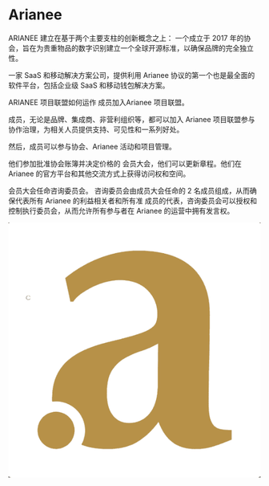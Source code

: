 # Arianee

ARIANEE 建立在基于两个主要支柱的创新概念之上： 
一个成立于 2017 年的协会，旨在为贵重物品的数字识别建立一个全球开源标准，以确保品牌的完全独立性。

一家 SaaS 和移动解决方案公司，提供利用 Arianee 协议的第一个也是最全面的软件平台，包括企业级 SaaS 和移动钱包解决方案。

ARIANEE 项目联盟如何运作
成员加入Arianee 项目联盟。

成员，无论是品牌、集成商、非营利组织等，都可以加入 Arianee 项目联盟参与协作治理，为相关人员提供支持、可见性和一系列好处。 

然后，成员可以参与协会、Arianee 活动和项目管理。

他们参加批准协会账簿并决定价格的 会员大会，他们可以更新章程。他们在 Arianee 的官方平台和其他交流方式上获得访问权和空间。

会员大会任命咨询委员会。
咨询委员会由成员大会任命的 2 名成员组成，从而确保代表所有 Arianee 的利益相关者和所有准
成员的代表，咨询委员会可以授权和控制执行委员会，从而允许所有参与者在 Arianee 的运营中拥有发言权。

![NFT](微信截图_20220901134233.png)
